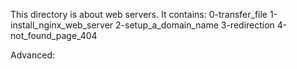This directory is about web servers. It contains:
0-transfer_file
1-install_nginx_web_server
2-setup_a_domain_name
3-redirection
4-not_found_page_404

Advanced:

